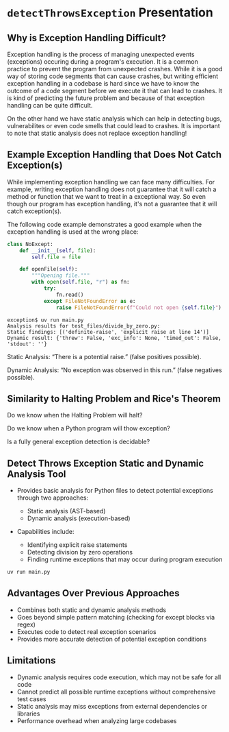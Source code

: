 # `detectThrowsException` Presentation

## Why is Exception Handling Difficult?

Exception handling is the process of managing unexpected events (exceptions) occuring during a program's execution. It is a common practice to prevent the program from unexpected crashes. While it is a good way of storing code segments that can cause crashes, but writing efficient exception handling in a codebase is hard since we have to know the outcome of a code segment before we execute it that can lead to crashes. It is kind of predicting the future problem and because of that exception handling can be quite difficult.

On the other hand we have static analysis which can help in detecting bugs, vulnerabilites or even code smells that could lead to crashes. It is important to note that static analysis does not replace exception handling!

## Example Exception Handling that Does Not Catch Exception(s)

While implementing exception handling we can face many difficulties. For example, writing exception handling does not guarantee that it will catch a method or function that we want to treat in a exceptional way. So even though our program has exception handling, it's not a guarantee that it will catch exception(s).

The following code example demonstrates a good example when the exception handling is used at the wrong place:

```python
class NoExcept:
    def __init__(self, file):
        self.file = file

    def openFile(self):
        """Opening file."""
        with open(self.file, "r") as fn:
            try:
                fn.read()
            except FileNotFoundError as e:
                raise FileNotFoundError(f"Could not open {self.file}") from e
```

```
exception$ uv run main.py
Analysis results for test_files/divide_by_zero.py:
Static findings: [('definite-raise', 'explicit raise at line 14')]
Dynamic result: {'threw': False, 'exc_info': None, 'timed_out': False, 'stdout': ''}
```

Static Analysis: “There is a potential raise.” (false positives possible).

Dynamic Analysis: “No exception was observed in this run.” (false negatives possible).

## Similarity to Halting Problem and Rice's Theorem

Do we know when the Halting Problem will halt?

Do we know when a Python program will thow exception?

Is a fully general exception detection is decidable?

## Detect Throws Exception Static and Dynamic Analysis Tool

- Provides basic analysis for Python files to detect potential exceptions through two approaches:
  - Static analysis (AST-based)
  - Dynamic analysis (execution-based)

- Capabilities include:
  - Identifying explicit raise statements
  - Detecting division by zero operations
  - Finding runtime exceptions that may occur during program execution

```bash
uv run main.py
```

## Advantages Over Previous Approaches

- Combines both static and dynamic analysis methods
- Goes beyond simple pattern matching (checking for except blocks via regex)
- Executes code to detect real exception scenarios
- Provides more accurate detection of potential exception conditions

## Limitations

- Dynamic analysis requires code execution, which may not be safe for all code
- Cannot predict all possible runtime exceptions without comprehensive test cases
- Static analysis may miss exceptions from external dependencies or libraries
- Performance overhead when analyzing large codebases
